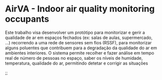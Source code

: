 # AirVA - Indoor air quality monitoring occupants

<p>Este trabalho visa desenvolver um protótipo para monitorizar e gerir a qualidade de ar em espaços fechados (ex: salas de aulas, supermercado, ...) recorrendo a uma rede de sensores sem fios (RSSF), para monitorizar alguns poluentes que contribuem para a degradação da qualidade do ar em ambientes interiores. O sistema permite recolher e fazer análise em tempo real de número de pessoas no espaço, saber os níveis de humidade, temperatura, qualidade do ar, permitindo detetar e corrigir as situações</p>;;